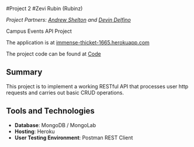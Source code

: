 #Project 2
#Zevi Rubin (Rubinz)

*Project Partners: [Andrew Shelton](https://github.com/dshelts) and [Devin Delfino](https://github.com/devindelfino)*

Campus Events API Project

The application is at [immense-thicket-1665.herokuapp.com](https://immense-thicket-1665.herokuapp.com)

The project code can be found at [Code](https://github.com/dshelts/CampusEventsApi)

Summary
-------
This project is to implement a working RESTful API that processes user http requests and carries out basic CRUD operations.

Tools and Technologies
----------------------
* **Database**: MongoDB / MongoLab
* **Hosting**: Heroku
* **User Testing Environment**: Postman REST Client